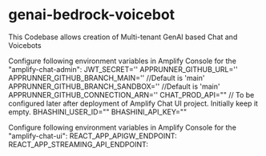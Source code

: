 # genai-bedrock-voicebot
This Codebase allows creation of Multi-tenant GenAI based Chat and Voicebots

Configure following environment variables in Amplify Console for the "amplify-chat-admin": 
JWT_SECRET='<Specify a random string>'
APPRUNNER_GITHUB_URL='<Github URL>'
APPRUNNER_GITHUB_BRANCH_MAIN='<Branch Name>' //Default is 'main'
APPRUNNER_GITHUB_BRANCH_SANDBOX='<Branch Name>' //Default is 'main'
APPRUNNER_GITHUB_CONNECTION_ARN='<ARN of Github Connection in AppRunner console>'
CHAT_PROD_API="<URL of the Amplify Chat UI project>" // To be configured later after deployment of Amplify Chat UI project. Initially keep it empty. 
BHASHINI_USER_ID="<User ID of Bhashini>"
BHASHINI_API_KEY="<API Key of Bhashini>"

Configure following environment variables in Amplify Console for the "amplify-chat-ui": 
REACT_APP_APIGW_ENDPOINT: <HTTP API Gateway URL>
REACT_APP_STREAMING_API_ENDPOINT: <AppRunner URL>
